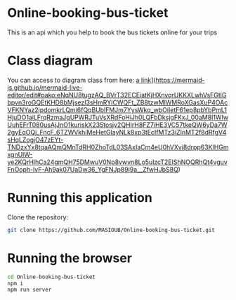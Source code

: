 # Online-booking-bus-ticket
This is an api which you help to book the bus tickets online for your trips

# Class diagram
You can access to diagram class from here:
[a link](https://mermaid.ink/img/pako:eNqNU8tugzAQ_BVrT32ECEiatKjHXnvqrUKKXLwhVsFGtlGbpvn3roGQEtKHD8bMjsezI3sHmRYICWQFt_ZB8tzwMlWMRoXGasXuP4OAcVFKNYaz2jpdomkrLQmi6fQqBUblFMJm7YysWkq_wbOiIetF61ep8pbYbPmL1HjuDO1aiLFrqRzmaJgUPWRJTuVsXRdFoHiJh0LQFbDksjgFKxJ_00aM8I1WIwUuhEFrT080usAjJnO1kuriskX235tosjv2QHIrH8FZ7iHE3VC57tkeQW6yDa7W2gyEqOQj_FncF_6TZWVkhiMeHetGIayNLk8xp3tEcIfMTz3iZInMT2f8dRfgV4sHqLZogjO47zEYt-TNDzxYx8tqaAQmQMnTdRH0ZhoTdL03SAxIaCm4eU0hVXvi8drpp63KIHGmxgnUlW-ye2KQrHlhCa24gmQH75DMwuV0Np8vwvn8Lo5ulzcT2EIShNOQRhQt4vguvFnOoph-lvF-Ah9ak07UaDw36_YgFNJp89i9a__ZfwHJbS8Q?type=png)](https://mermaid-js.github.io/mermaid-live-editor/edit#pako:eNqNU8tugzAQ_BVrT32ECEiatKjHXnvqrUKKXLwhVsFGtlGbpvn3roGQEtKHD8bMjsezI3sHmRYICWQFt_ZB8tzwMlWMRoXGasXuP4OAcVFKNYaz2jpdomkrLQmi6fQqBUblFMJm7YysWkq_wbOiIetF61ep8pbYbPmL1HjuDO1aiLFrqRzmaJgUPWRJTuVsXRdFoHiJh0LQFbDksjgFKxJ_00aM8I1WIwUuhEFrT080usAjJnO1kuriskX235tosjv2QHIrH8FZ7iHE3VC57tkeQW6yDa7W2gyEqOQj_FncF_6TZWVkhiMeHetGIayNLk8xp3tEcIfMTz3iZInMT2f8dRfgV4sHqLZogjO47zEYt-TNDzxYx8tqaAQmQMnTdRH0ZhoTdL03SAxIaCm4eU0hVXvi8drpp63KIHGmxgnUlW-ye2KQrHlhCa24gmQH75DMwuV0Np8vwvn8Lo5ulzcT2EIShNOQRhQt4vguvFnOoph-lvF-Ah9ak07UaDw36_YgFNJp89i9a__ZfwHJbS8Q)

# Running this application

Clone the repository:
```bash
git clone https://github.com/MASIOUB/Online-booking-bus-ticket.git
```

# Running the browser

```bash
cd Online-booking-bus-ticket
npm i
npm run server
```

